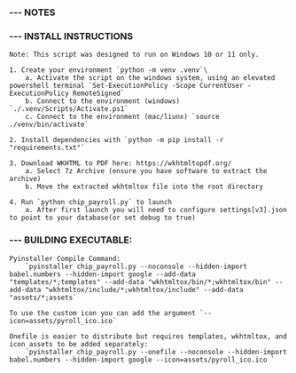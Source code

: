 
### --- NOTES

### --- INSTALL INSTRUCTIONS

    Note: This script was designed to run on Windows 10 or 11 only. 

    1. Create your environment `python -m venv .venv`\
        a. Activate the script on the windows system, using an elevated powershell terminal `Set-ExecutionPolicy -Scope CurrentUser -ExecutionPolicy RemoteSigned`
        b. Connect to the environment (windows) `./.venv/Scripts/Activate.ps1`
        c. Connect to the environment (mac/liunx) `source ./venv/bin/activate`

    2. Install dependencies with `python -m pip install -r "requirements.txt"`

    3. Download WKHTML to PDF here: https://wkhtmltopdf.org/ 
        a. Select 7z Archive (ensure you have software to extract the archive)
        b. Move the extracted wkhtmltox file into the root directory

    4. Run `python chip_payroll.py` to launch
        a. After first launch you will need to configure settings[v3].json to point to your database(or set debug to true)

### --- BUILDING EXECUTABLE:

    Pyinstaller Compile Command: 
        `pyinstaller chip_payroll.py --noconsole --hidden-import babel.numbers --hidden-import google --add-data "templates/*;templates" --add-data "wkhtmltox/bin/*;wkhtmltox/bin" --add-data "wkhtmltox/include/*;wkhtmltox/include" --add-data "assets/*;assets`

    To use the custom icon you can add the argument `--icon=assets/pyroll_ico.ico`

    Onefile is easier to distribute but requires templates, wkhtmltox, and icon assets to be added separately:
        `pyinstaller chip_payroll.py --onefile --noconsole --hidden-import babel.numbers --hidden-import google --icon=assets/pyroll_ico.ico `